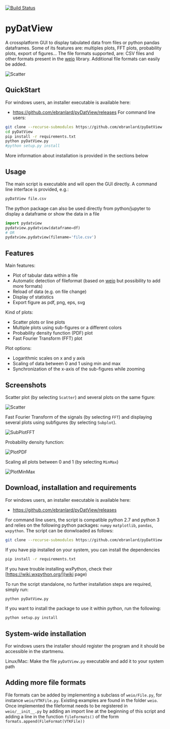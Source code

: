 [![Build Status](https://travis-ci.org/ebranlard/pyDatView.svg?branch=master)](https://travis-ci.org/ebranlard/pyDatView)

# pyDatView

A crossplatform GUI to display tabulated data from files or python pandas dataframes. Some of its features are: multiples plots, FFT plots, probability plots, export of figures...
The file formats supported, are: CSV files and other formats present in the [weio](http://github.com/ebranlard/weio/) library.
Additional file formats can easily be added.

![Scatter](/../screenshots/screenshots/PlotScatter.png)

## QuickStart
For windows users, an installer executable is available here:
 - https://github.com/ebranlard/pyDatView/releases
For command line users:
```bash
git clone --recurse-submodules https://github.com/ebranlard/pyDatView
cd pyDatView
pip install -r requirements.txt
python pyDatView.py
#python setup.py install
```
More information about installation is provided in the sections below


## Usage
The main script is executable and will open the GUI directly. A command line interface is provided, e.g.: 
```bash
pyDatView file.csv
```
The python package can also be used directly from python/jupyter to display a dataframe or show the data in a file
```python
import pydatview 
pydatview.pydatview(dataframe=df)
# OR
pydatview.pydatview(filename='file.csv')
```


## Features
Main features:
- Plot of tabular data within a file
- Automatic detection of fileformat (based on [weio](http://github.com/ebranlard/weio/) but possibility to add more formats)
- Reload of data (e.g. on file change)
- Display of statistics
- Export figure as pdf, png, eps, svg

Kind of plots:
- Scatter plots or line plots
- Multiple plots using sub-figures or a different colors
- Probability density function (PDF) plot
- Fast Fourier Transform (FFT) plot

Plot options:
- Logarithmic scales on x and y axis
- Scaling of data between 0 and 1 using min and max
- Synchronization of the x-axis of the sub-figures while zooming

## Screenshots

Scatter plot (by selecting `Scatter`) and several plots on the same figure:

![Scatter](/../screenshots/screenshots/PlotScatter.png)

<!--![OverPlot](/../screenshots/screenshots/OverPlot.png) -->

Fast Fourier Transform of the signals (by selecting `FFT`) and displaying several plots using subfigures (by selecting `Subplot`). 

![SubPlotFFT](/../screenshots/screenshots/SubPlotFFT.png)

Probability density function:

![PlotPDF](/../screenshots/screenshots/PlotPDF.png)

Scaling all plots between 0 and 1 (by selecting `MinMax`)

![PlotMinMax](/../screenshots/screenshots/PlotMinMax.png)


## Download, installation and requirements
For windows users, an installer executable is available here:
 - https://github.com/ebranlard/pyDatView/releases

For command line users, the script is compatible python 2.7 and python 3 and relies on the following python packages: `numpy` `matplotlib`, `pandas`, `wxpython`.
The script can be donwloaded as follows:
```bash
git clone --recurse-submodules https://github.com/ebranlard/pyDatView
```
If you have pip installed on your system, you can install the dependencies 
```bash
pip install -r requirements.txt
```
If you have trouble installing wxPython, check their [https://wiki.wxpython.org/](wiki page)

To run the script standalone, no further installation steps are required, simply run:
```bash
python pyDatView.py
```
If you want to install the package to use it within python, run the following:
```bash
python setup.py install
```


## System-wide installation
For windows users the installer should register the program and it should be accessible in the startmenu.

Linux/Mac:
Make the file `pyDatView.py` executable and add it to your system path



## Adding more file formats
File formats can be added by implementing a subclass of `weio/File.py`, for instance `weio/VTKFile.py`. Existing examples are found in the folder `weio`.
Once implemented the fileformat needs to be registered in `weio/__init__.py` by adding an import line at the beginning of this script and adding a line in the function `fileFormats()` of the form `formats.append(FileFormat(VTKFile))`






